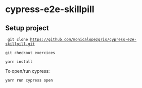 # cypress-e2e-skillpill

## Setup project

<code> git clone https://github.com/monicalopezgris/cypress-e2e-skillpill.git</code>

<code>git checkout exercices</code>

<code>yarn install</code>

To open/run cypress:

<code>yarn run cypress open</code>

